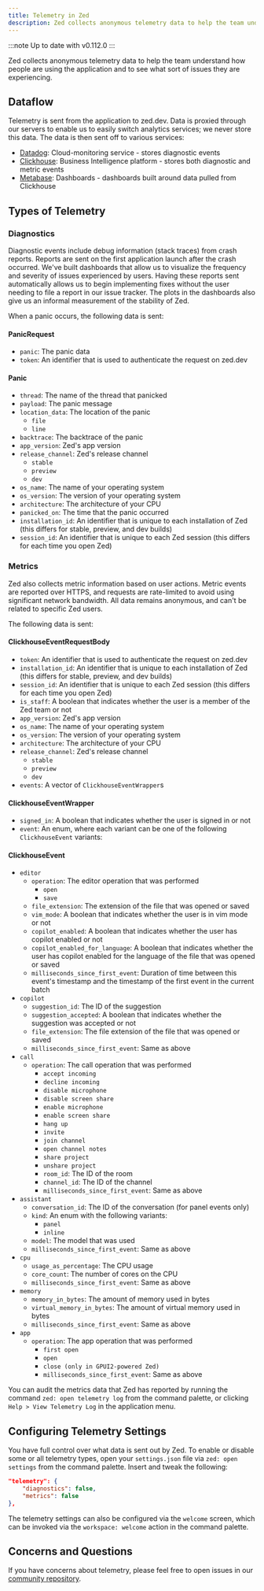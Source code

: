 ```yaml
---
title: Telemetry in Zed
description: Zed collects anonymous telemetry data to help the team understand how people are using the application and to see what sort of issues they are experiencing.
---
```


:::note
Up to date with v0.112.0
:::

Zed collects anonymous telemetry data to help the team understand how people are using the application and to see what sort of issues they are experiencing.

## Dataflow

Telemetry is sent from the application to zed.dev. Data is proxied through our servers to enable us to easily switch analytics services; we never store this data. The data is then sent off to various services:

- [Datadog](https://www.datadoghq.com): Cloud-monitoring service - stores diagnostic events
- [Clickhouse](https://clickhouse.com): Business Intelligence platform - stores both diagnostic and metric events
- [Metabase](https://www.metabase.com): Dashboards - dashboards built around data pulled from Clickhouse

## Types of Telemetry

### Diagnostics

Diagnostic events include debug information (stack traces) from crash reports. Reports are sent on the first application launch after the crash occurred. We've built dashboards that allow us to visualize the frequency and severity of issues experienced by users. Having these reports sent automatically allows us to begin implementing fixes without the user needing to file a report in our issue tracker. The plots in the dashboards also give us an informal measurement of the stability of Zed.

When a panic occurs, the following data is sent:

#### PanicRequest

- `panic`: The panic data
- `token`: An identifier that is used to authenticate the request on zed.dev

#### Panic

- `thread`: The name of the thread that panicked
- `payload`: The panic message
- `location_data`: The location of the panic
  - `file`
  - `line`
- `backtrace`: The backtrace of the panic
- `app_version`: Zed's app version
- `release_channel`: Zed's release channel
  - `stable`
  - `preview`
  - `dev`
- `os_name`: The name of your operating system
- `os_version`: The version of your operating system
- `architecture`: The architecture of your CPU
- `panicked_on`: The time that the panic occurred
- `installation_id`: An identifier that is unique to each installation of Zed (this differs for stable, preview, and dev builds)
- `session_id`: An identifier that is unique to each Zed session (this differs for each time you open Zed)

### Metrics

Zed also collects metric information based on user actions. Metric events are reported over HTTPS, and requests are rate-limited to avoid using significant network bandwidth. All data remains anonymous, and can't be related to specific Zed users.

The following data is sent:

#### ClickhouseEventRequestBody

- `token`: An identifier that is used to authenticate the request on zed.dev
- `installation_id`: An identifier that is unique to each installation of Zed (this differs for stable, preview, and dev builds)
- `session_id`: An identifier that is unique to each Zed session (this differs for each time you open Zed)
- `is_staff`: A boolean that indicates whether the user is a member of the Zed team or not
- `app_version`: Zed's app version
- `os_name`: The name of your operating system
- `os_version`: The version of your operating system
- `architecture`: The architecture of your CPU
- `release_channel`: Zed's release channel
  - `stable`
  - `preview`
  - `dev`
- `events`: A vector of `ClickhouseEventWrapper`s

#### ClickhouseEventWrapper

- `signed_in`: A boolean that indicates whether the user is signed in or not
- `event`: An enum, where each variant can be one of the following `ClickhouseEvent` variants:

#### ClickhouseEvent

- `editor`
  - `operation`: The editor operation that was performed
    - `open`
    - `save`
  - `file_extension`: The extension of the file that was opened or saved
  - `vim_mode`: A boolean that indicates whether the user is in vim mode or not
  - `copilot_enabled`: A boolean that indicates whether the user has copilot enabled or not
  - `copilot_enabled_for_language`: A boolean that indicates whether the user has copilot enabled for the language of the file that was opened or saved
  - `milliseconds_since_first_event`: Duration of time between this event's timestamp and the timestamp of the first event in the current batch
- `copilot`
  - `suggestion_id`: The ID of the suggestion
  - `suggestion_accepted`: A boolean that indicates whether the suggestion was accepted or not
  - `file_extension`: The file extension of the file that was opened or saved
  - `milliseconds_since_first_event`: Same as above
- `call`
  - `operation`: The call operation that was performed
    - `accept incoming`
    - `decline incoming`
    - `disable microphone`
    - `disable screen share`
    - `enable microphone`
    - `enable screen share`
    - `hang up`
    - `invite`
    - `join channel`
    - `open channel notes`
    - `share project`
    - `unshare project`
    - `room_id`: The ID of the room
    - `channel_id`: The ID of the channel
    - `milliseconds_since_first_event`: Same as above
- `assistant`
  - `conversation_id`: The ID of the conversation (for panel events only)
  - `kind`: An enum with the following variants:
    - `panel`
    - `inline`
  - `model`: The model that was used
  - `milliseconds_since_first_event`: Same as above
- `cpu`
  - `usage_as_percentage`: The CPU usage
  - `core_count`: The number of cores on the CPU
  - `milliseconds_since_first_event`: Same as above
- `memory`
  - `memory_in_bytes`: The amount of memory used in bytes
  - `virtual_memory_in_bytes`: The amount of virtual memory used in bytes
  - `milliseconds_since_first_event`: Same as above
- `app`
  - `operation`: The app operation that was performed
    - `first open`
    - `open`
    - `close (only in GPUI2-powered Zed)`
    - `milliseconds_since_first_event`: Same as above

You can audit the metrics data that Zed has reported by running the command `zed: open telemetry log` from the command palette, or clicking `Help > View Telemetry Log` in the application menu.

## Configuring Telemetry Settings

You have full control over what data is sent out by Zed. To enable or disable some or all telemetry types, open your `settings.json` file via `zed: open settings` from the command palette. Insert and tweak the following:

```json
"telemetry": {
    "diagnostics": false,
    "metrics": false
},
```

The telemetry settings can also be configured via the `welcome` screen, which can be invoked via the `workspace: welcome` action in the command palette.

## Concerns and Questions

If you have concerns about telemetry, please feel free to open issues in our [community repository](https://github.com/zed-industries/community/issues/new/choose).

